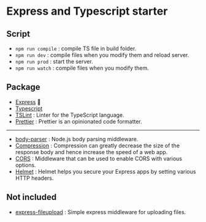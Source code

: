 # Express and Typescript starter 

## Script

* `npm run compile` : compile TS file in build folder.
* `npm run dev` : compile files when you modify them and reload server. 
* `npm run prod` : start the server.
* `npm run watch` : compile files when you modify them.


## Package

* [Express](https://expressjs.com/fr/) 🤷‍
* [Typescript](https://www.typescriptlang.org/)
* [TSLint](https://palantir.github.io/tslint/) :  Linter for the TypeScript language.
* [Prettier](https://prettier.io/) : Prettier is an opinionated code formatter. 
***
* [body-parser](https://github.com/expressjs/body-parser) : Node.js body parsing middleware.
* [Compression](https://github.com/expressjs/compression) : Compression can greatly decrease the size of the response body and hence increase the speed of a web app.
* [CORS](https://github.com/expressjs/cors) : Middleware that can be used to enable CORS with various options.
* [Helmet](https://github.com/helmetjs/helmet) : Helmet helps you secure your Express apps by setting various HTTP headers.

## Not included
* [express-fileupload](https://github.com/richardgirges/express-fileupload) : Simple express middleware for uploading files.